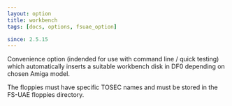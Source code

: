```yaml
---
layout: option
title: workbench
tags: [docs, options, fsuae_option]

since: 2.5.15
---
```


Convenience option (indended for use with command line / quick testing)
which automatically inserts a suitable workbench disk in DF0 depending
on chosen Amiga model.

The floppies must have specific TOSEC names and must be stored in the FS-UAE
floppies directory.
